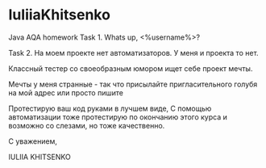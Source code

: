 # IuliiaKhitsenko
Java AQA homework 
Task 1. Whats up, <%username%>? 

Task 2. На моем проекте нет автоматизаторов. У меня и проекта то нет.

Классный тестер со своеобразным юмором ищет себе проект мечты. 

Мечты у меня странные - так что присылайте пригласительного голубя на мой адрес или просто пишите 

Протестирую ваш код руками в лучшем виде, С помощью автоматизации тоже протестирую по окончанию этого курса и возможно со слезами, но тоже качественно.


С уважением,

IULIIA KHITSENKO
